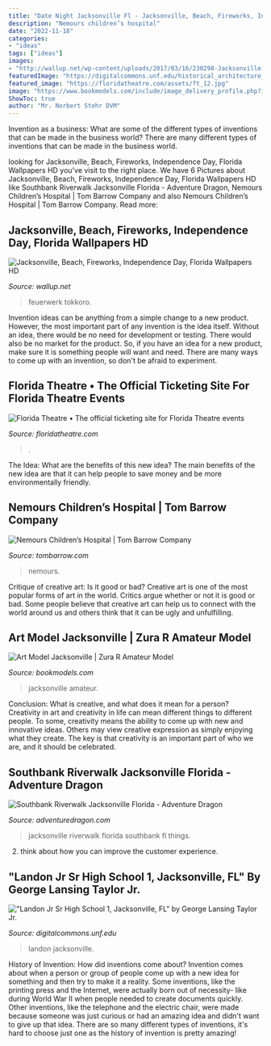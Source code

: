 ```yaml
---
title: "Date Night Jacksonville Fl - Jacksonville, Beach, Fireworks, Independence Day, Florida Wallpapers Hd"
description: "Nemours children’s hospital"
date: "2022-11-18"
categories:
- "ideas"
tags: ["ideas"]
images:
- "http://wallup.net/wp-content/uploads/2017/03/16/230298-Jacksonville-beach-fireworks-Independence_Day-Florida.jpg"
featuredImage: "https://digitalcommons.unf.edu/historical_architecture_main/5397/preview.jpg"
featured_image: "https://floridatheatre.com/assets/ft_12.jpg"
image: "https://www.bookmodels.com/include/image_delivery_profile.php?id=137321_04.jpg"
ShowToc: true
author: "Mr. Norbert Stehr DVM"
---
```



Invention as a business: What are some of the different types of inventions that can be made in the business world?
There are many different types of inventions that can be made in the business world.

	

		
looking for Jacksonville, Beach, Fireworks, Independence Day, Florida Wallpapers HD you've visit to the right place. We have 6 Pictures about Jacksonville, Beach, Fireworks, Independence Day, Florida Wallpapers HD like Southbank Riverwalk Jacksonville Florida - Adventure Dragon, Nemours Children’s Hospital | Tom Barrow Company and also Nemours Children’s Hospital | Tom Barrow Company. Read more:
		
    
## Jacksonville, Beach, Fireworks, Independence Day, Florida Wallpapers HD

<img loading=lazy src="http://wallup.net/wp-content/uploads/2017/03/16/230298-Jacksonville-beach-fireworks-Independence_Day-Florida.jpg" onerror="this.onerror=null;this.src='https://tse1.mm.bing.net/th?id=OIP.Hk2OZF4rdUfYQC8XxsEquwHaE8&amp;pid=15.1';" alt="Jacksonville, Beach, Fireworks, Independence Day, Florida Wallpapers HD">

_Source: wallup.net_

>feuerwerk tokkoro. 

	

Invention ideas can be anything from a simple change to a new product. However, the most important part of any invention is the idea itself. Without an idea, there would be no need for development or testing. There would also be no market for the product. So, if you have an idea for a new product, make sure it is something people will want and need. There are many ways to come up with an invention, so don't be afraid to experiment.

    
## Florida Theatre • The Official Ticketing Site For Florida Theatre Events

<img loading=lazy src="https://floridatheatre.com/assets/ft_12.jpg" onerror="this.onerror=null;this.src='https://tse1.mm.bing.net/th?id=OIP.7uk_2PZO7hAtHOg7Bj_R1wHaD3&amp;pid=15.1';" alt="Florida Theatre • The official ticketing site for Florida Theatre events">

_Source: floridatheatre.com_

>. 

	

The Idea: What are the benefits of this new idea?
The main benefits of the new idea are that it can help people to save money and be more environmentally friendly.

    
## Nemours Children’s Hospital | Tom Barrow Company

<img loading=lazy src="https://www.tombarrow.com/images/banners/Nemours-Childrens-Hospital.jpg" onerror="this.onerror=null;this.src='https://tse3.mm.bing.net/th?id=OIP.ZpKomA_aZXCfFL1woayBvQHaCH&amp;pid=15.1';" alt="Nemours Children’s Hospital | Tom Barrow Company">

_Source: tombarrow.com_

>nemours. 

	

Critique of creative art: Is it good or bad?
Creative art is one of the most popular forms of art in the world. Critics argue whether or not it is good or bad. Some people believe that creative art can help us to connect with the world around us and others think that it can be ugly and unfulfilling.

    
## Art Model Jacksonville | Zura R Amateur Model

<img loading=lazy src="https://www.bookmodels.com/include/image_delivery_profile.php?id=137321_04.jpg" onerror="this.onerror=null;this.src='https://tse3.mm.bing.net/th?id=OIP.NTw5FAe9o5BvWxiRKGfHTAAAAA&amp;pid=15.1';" alt="Art Model Jacksonville | Zura R Amateur Model">

_Source: bookmodels.com_

>jacksonville amateur. 

	

Conclusion: What is creative, and what does it mean for a person?
Creativity in art and creativity in life can mean different things to different people. To some, creativity means the ability to come up with new and innovative ideas. Others may view creative expression as simply enjoying what they create. The key is that creativity is an important part of who we are, and it should be celebrated.

    
## Southbank Riverwalk Jacksonville Florida - Adventure Dragon

<img loading=lazy src="https://www.adventuredragon.com/wp-content/uploads/2019/03/Southbank-Riverwalk-Jacksonville-Florida.jpg" onerror="this.onerror=null;this.src='https://tse3.mm.bing.net/th?id=OIP.GLyF7EmbzyKafzvwTzIATwHaE8&amp;pid=15.1';" alt="Southbank Riverwalk Jacksonville Florida - Adventure Dragon">

_Source: adventuredragon.com_

>jacksonville riverwalk florida southbank fl things. 

	

2. think about how you can improve the customer experience.

    
## &quot;Landon Jr Sr High School 1, Jacksonville, FL&quot; By George Lansing Taylor Jr.

<img loading=lazy src="https://digitalcommons.unf.edu/historical_architecture_main/5397/preview.jpg" onerror="this.onerror=null;this.src='https://tse4.mm.bing.net/th?id=OIP.80hefJuTyMxfaeuB1eJ2OwAAAA&amp;pid=15.1';" alt="&quot;Landon Jr Sr High School 1, Jacksonville, FL&quot; by George Lansing Taylor Jr.">

_Source: digitalcommons.unf.edu_

>landon jacksonville. 

	

History of Invention: How did inventions come about?
Invention comes about when a person or group of people come up with a new idea for something and then try to make it a reality. Some inventions, like the printing press and the Internet, were actually born out of necessity- like during World War II when people needed to create documents quickly. Other inventions, like the telephone and the electric chair, were made because someone was just curious or had an amazing idea and didn't want to give up that idea. There are so many different types of inventions, it's hard to choose just one as the history of invention is pretty amazing!

